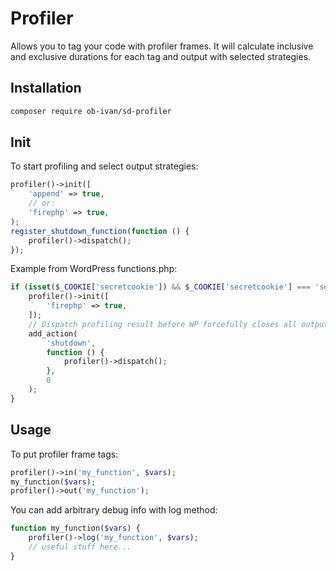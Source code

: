 Profiler
========

Allows you to tag your code with profiler frames. It will calculate inclusive and exclusive durations
for each tag and output with selected strategies.

Installation
------------

```bash
composer require ob-ivan/sd-profiler
```

Init
----
To start profiling and select output strategies:

```php
profiler()->init([
    'append' => true,
    // or:
    'firephp' => true,
);
register_shutdown_function(function () {
    profiler()->dispatch();
});
```

Example from WordPress functions.php:

```php
if (isset($_COOKIE['secretcookie']) && $_COOKIE['secretcookie'] === 'secretvalue') {
    profiler()->init([
        'firephp' => true,
    ]);
    // Dispatch profiling result before WP forcefully closes all output buffers.
    add_action(
        'shutdown',
        function () {
            profiler()->dispatch();
        },
        0
    );
}
```

Usage
-----
To put profiler frame tags:

```php
profiler()->in('my_function', $vars);
my_function($vars);
profiler()->out('my_function');
```

You can add arbitrary debug info with log method:

```php
function my_function($vars) {
    profiler()->log('my_function', $vars);
    // useful stuff here...
}
```
